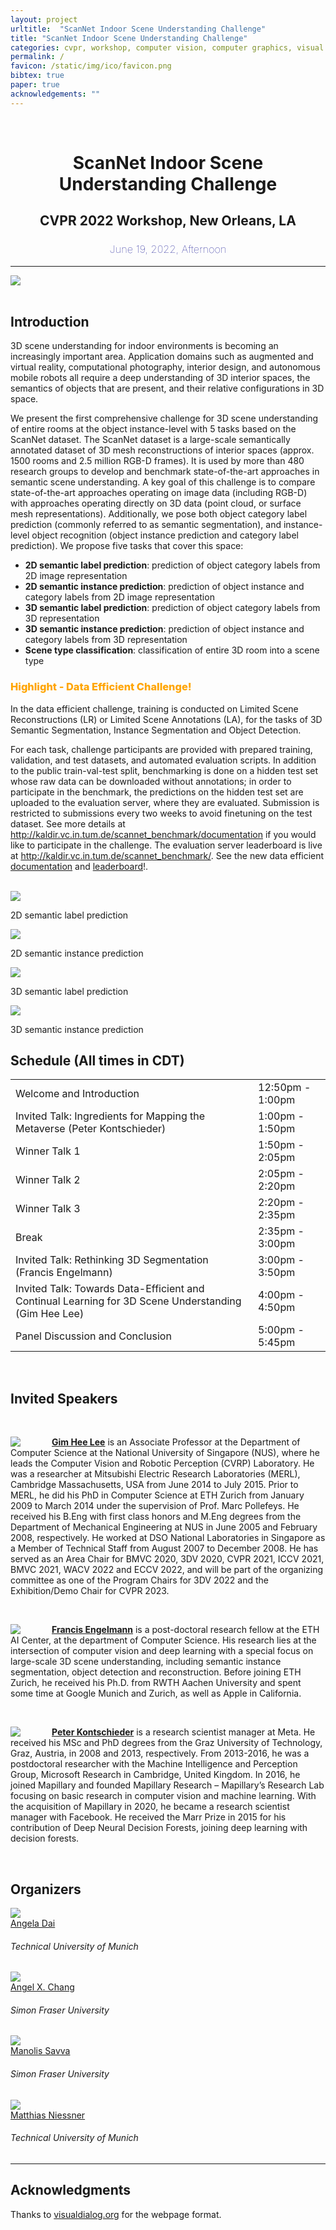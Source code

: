 ```yaml
---
layout: project
urltitle:  "ScanNet Indoor Scene Understanding Challenge"
title: "ScanNet Indoor Scene Understanding Challenge"
categories: cvpr, workshop, computer vision, computer graphics, visual learning, simulation environments, robotics, machine learning, natural language processing, reinforcement learning
permalink: /
favicon: /static/img/ico/favicon.png
bibtex: true
paper: true
acknowledgements: ""
---
```


<br>
<div class="row">
  <div class="col-xs-12">
    <center><h1>ScanNet Indoor Scene Understanding Challenge</h1></center>
    <center><h2>CVPR 2022 Workshop, New Orleans, LA</h2></center>
    <center><h3 style="color:darkblue;font-weight:100">June 19, 2022, Afternoon</h3></center> <!-- location-->
  </div>
</div>

<hr>

<div class="row" id="intro">
  <div class="col-md-12">
    <img src="{{ "/static/img/splash.jpg" | prepend:site.baseurl }}">
  </div>
</div>

<br>
<div class="row" id="cfp">
  <div class="col-xs-12">
    <h2>Introduction</h2>
  </div>
</div>
<div class="row">
  <div class="col-xs-12">
    <p>
      3D scene understanding for indoor environments is becoming an increasingly important area.
      Application domains such as augmented and virtual reality, computational photography, interior design, and autonomous mobile robots all require a deep understanding of 3D interior spaces, the semantics of objects that are present, and their relative configurations in 3D space.
    </p>
    <p>
      We present the first comprehensive challenge for 3D scene understanding of entire rooms at the object instance-level with 5 tasks based on the ScanNet dataset.
      The ScanNet dataset is a large-scale semantically annotated dataset of 3D mesh reconstructions of interior spaces (approx. 1500 rooms and 2.5 million RGB-D frames).
      It is used by more than 480 research groups to develop and benchmark state-of-the-art approaches in semantic scene understanding.
      A key goal of this challenge is to compare state-of-the-art approaches operating on image data (including RGB-D) with approaches operating directly on 3D data (point cloud, or surface mesh representations).
      Additionally, we pose both object category label prediction (commonly referred to as semantic segmentation), and instance-level object recognition (object instance prediction and category label prediction).
      We propose five tasks that cover this space:
    </p>
    <ul>
      <li>
        <strong>2D semantic label prediction</strong>: prediction of object category labels from 2D image representation
      </li>
      <li>
        <strong>2D semantic instance prediction</strong>: prediction of object instance and category labels from 2D image representation
      </li>
      <li>
        <strong>3D semantic label prediction</strong>: prediction of object category labels from 3D representation
      </li>
      <li>
        <strong>3D semantic instance prediction</strong>: prediction of object instance and category labels from 3D representation
      </li>
      <li>
        <strong>Scene type classification</strong>: classification of entire 3D room into a scene type
      </li>
    </ul>
      <h3 style="color:orange;font-weight:800">Highlight - Data Efficient Challenge!</h3>
    <p>In the data efficient challenge, training is conducted on  Limited Scene Reconstructions (LR) or Limited Scene Annotations (LA), for the tasks of 3D Semantic Segmentation, Instance Segmentation and Object Detection. 
    </p>
    <p>
      For each task, challenge participants are provided with prepared training, validation, and test datasets, and automated evaluation scripts.
      In addition to the public train-val-test split, benchmarking is done on a hidden test set whose raw data can be downloaded without annotations; in order to participate in the benchmark, the predictions on the hidden test set are uploaded to the evaluation server, where they are evaluated.
      Submission is restricted to submissions every two weeks to avoid finetuning on the test dataset.
      See more details at <a href="http://kaldir.vc.in.tum.de/scannet_benchmark/documentation">http://kaldir.vc.in.tum.de/scannet_benchmark/documentation</a> if you would like to participate in the challenge.
      The evaluation server leaderboard is live at <a href="http://kaldir.vc.in.tum.de/scannet_benchmark/">http://kaldir.vc.in.tum.de/scannet_benchmark/</a>.
      See the new data efficient <a href="http://kaldir.vc.in.tum.de/scannet_benchmark/data_efficient/documentation">documentation</a> and <a href="http://kaldir.vc.in.tum.de/scannet_benchmark/data_efficient">leaderboard</a>!.
    </p>
  </div>
</div>
<br>

<div class="row" id="tasks">
  <div class="col-md-6 text-center">
    <img src="{{ "/static/img/semantic_label_2d.jpg" | prepend:site.baseurl }}">
    <p>2D semantic label prediction</p>
  </div>
  <div class="col-md-6 text-center">
    <img src="{{ "/static/img/semantic_instance_2d.jpg" | prepend:site.baseurl }}">
    <p>2D semantic instance prediction</p>
  </div>
  <div class="col-md-6 text-center">
    <img src="{{ "/static/img/semantic_label_3d.jpg" | prepend:site.baseurl }}">
    <p>3D semantic label prediction</p>
  </div>
  <div class="col-md-6 text-center">
    <img src="{{ "/static/img/semantic_instance_3d.jpg" | prepend:site.baseurl }}">
    <p>3D semantic instance prediction</p>
  </div>
  <!-- <div class="col-md-4">
    <p>&nbsp;</p>
  </div> -->
  <!-- <div class="col-md-4">
    <img src="{{ "/static/img/scene_type_classification.jpg" | prepend:site.baseurl }}">
    <p>Scene type classification</p>
  </div> -->
</div>

<!-- 
<div class="row" id="schedule">
  <div class="col-xs-12">
    <h2>Important Dates</h2>
  </div>
</div>
 -->
 
<!-- 
<div class="row">
  <div class="col-xs-12">
    <table class="table table-striped">
      <tbody>
        <tr><td>TBD</td><td>TBD</td></tr>
        <tr>
          <td>Poster Submission Deadline</td>
          <td>May 20 2020</td>
        </tr>
        <tr>
          <td>Notification to Authors</td>
          <td>May 25 2020</td>
        </tr>
        <tr>
          <td>Workshop Date</td>
          <td>June 19 2020</td>
        </tr>
      </tbody>
    </table>
  </div>
</div><br>
 -->
<!-- 
<div class="row" id="cfp">
  <div class="col-xs-12">
    <h2>Posters</h2>
  </div>
</div>
<div class="row">
  <div class="col-xs-12">
    <p>
      To submit a poster to the workshop, please email the poster as .pdf file to scannet@googlegroups.com.
    </p>
  </div>
</div><br>
-->

<div class="row" id="schedule">
  <div class="col-xs-12">
    <h2>Schedule (All times in CDT)</h2>
  </div>
</div>
<div class="row">
  <div class="col-xs-12">
     <table class="table table-striped">
      <tbody>
        <tr>
          <td>Welcome and Introduction</td>
          <td>12:50pm - 1:00pm</td>
        </tr>
        <tr>
          <td>Invited Talk: Ingredients for Mapping the Metaverse (Peter Kontschieder)</td>
          <td>1:00pm - 1:50pm</td>
        </tr>
        <tr>
          <td>Winner Talk 1</td>
          <td>1:50pm - 2:05pm</td>
        </tr>
        <tr>
          <td>Winner Talk 2</td>
          <td>2:05pm - 2:20pm</td>
        </tr>
        <tr>
          <td>Winner Talk 3 </td>
          <td>2:20pm - 2:35pm</td>
        </tr>
        <tr>
          <td>Break</td>
          <td>2:35pm - 3:00pm</td>
        </tr>
        <tr>
          <td>Invited Talk: Rethinking 3D Segmentation (Francis Engelmann)</td>
          <td>3:00pm - 3:50pm</td>
        </tr>
        <tr>
          <td>Invited Talk: Towards Data-Efficient and Continual Learning for 3D Scene Understanding (Gim Hee Lee)</td> 
          <td>4:00pm - 4:50pm</td>
        </tr>
        <tr>
          <td>Panel Discussion and Conclusion</td>
          <td>5:00pm - 5:45pm</td>
        </tr>
      </tbody>
    </table>
  </div>
</div>

<br>
<div class="row" id="speakers">
  <div class="col-xs-12">
    <h2>Invited Speakers</h2>
  </div>
</div><br>

<div class="row">
  <div class="col-md-12">
    <a href="https://www.comp.nus.edu.sg/~leegh/"><img class="people-pic" style="float:left;margin-right:50px;" src="{{ "/static/img/people/gim_hee_lee.png" | prepend:site.baseurl }}"></a>
    <p>
      <b><a href="https://www.comp.nus.edu.sg/~leegh/">Gim Hee Lee</a></b> is an Associate Professor at the Department of Computer Science at the National University of Singapore (NUS), where he leads the Computer Vision and Robotic Perception (CVRP) Laboratory. He was a researcher at Mitsubishi Electric Research Laboratories (MERL), Cambridge Massachusetts, USA from June 2014 to July 2015. Prior to MERL, he did his PhD in Computer Science at ETH Zurich from January 2009 to March 2014 under the supervision of Prof. Marc Pollefeys. He received his B.Eng with first class honors and M.Eng degrees from the Department of Mechanical Engineering at NUS in June 2005 and February 2008, respectively. He worked at DSO National Laboratories in Singapore as a Member of Technical Staff from August 2007 to December 2008. He has served as an Area Chair for BMVC 2020, 3DV 2020, CVPR 2021, ICCV 2021, BMVC 2021, WACV 2022 and ECCV 2022, and will be part of the organizing committee as one of the Program Chairs for 3DV 2022 and the Exhibition/Demo Chair for CVPR 2023.
    </p>
  </div>
</div><br>
<div class="row">
  <div class="col-md-12">
    <a href="https://francisengelmann.github.io/"><img class="people-pic" style="float:left;margin-right:50px;" src="{{ "/static/img/people/francis_engelmann.png" | prepend:site.baseurl }}"></a>
    <p>
      <b><a href="https://francisengelmann.github.io/">Francis Engelmann</a></b> is a post-doctoral research fellow at the ETH AI Center, at the department of Computer Science. His research lies at the intersection of computer vision and deep learning with a special focus on large-scale 3D scene understanding, including semantic instance segmentation, object detection and reconstruction. Before joining ETH Zurich, he received his Ph.D. from RWTH Aachen University and spent some time at Google Munich and Zurich, as well as Apple in California.
    </p>
  </div>
</div><br>

<div class="row">
  <div class="col-md-12">
    <a href="https://scholar.google.com/citations?user=CxbDDRMAAAAJ&hl=en"><img class="people-pic" style="float:left;margin-right:50px;" src="{{ "/static/img/people/peter_kontschieder.png" | prepend:site.baseurl }}"></a>
    <p>
      <b><a href="https://scholar.google.com/citations?user=CxbDDRMAAAAJ&hl=en">Peter Kontschieder</a></b> is a research scientist manager at Meta. He received his MSc and PhD degrees from the Graz University of Technology, Graz, Austria, in 2008 and 2013, respectively. From 2013-2016, he was a postdoctoral researcher with the Machine Intelligence and Perception Group, Microsoft Research in Cambridge, United Kingdom. In 2016, he joined Mapillary and founded Mapillary Research – Mapillary’s Research Lab focusing on basic research in computer vision and machine learning. With the acquisition of Mapillary in 2020, he became a research scientist manager with Facebook. He received the Marr Prize in 2015 for his contribution of Deep Neural Decision Forests, joining deep learning with decision forests. 
    </p>
  </div>
</div><br>

<div class="row">
  <div class="col-xs-12">
    <h2>Organizers</h2>
  </div>
</div>

<div class="row">
  <div class="col-xs-2">
    <a href="https://angeladai.github.io/">
      <img class="people-pic" src="{{ "/static/img/people/angela.png" | prepend:site.baseurl }}">
    </a>
    <div class="people-name">
      <a href="https://angeladai.github.io/">Angela Dai</a>
      <h6>Technical University of Munich</h6>
    </div>
  </div>

  <div class="col-xs-2">
    <a href="https://angelxuanchang.github.io/">
      <img class="people-pic" src="{{ "/static/img/people/angel.png" | prepend:site.baseurl }}">
    </a>
    <div class="people-name">
      <a href="https://angelxuanchang.github.io/">Angel X. Chang</a>
      <h6>Simon Fraser University</h6>
    </div>
  </div>

  <div class="col-xs-2">
    <a href="https://msavva.github.io/">
      <img class="people-pic" src="{{ "/static/img/people/manolis.png" | prepend:site.baseurl }}">
    </a>
    <div class="people-name">
      <a href="https://msavva.github.io/">Manolis Savva</a>
      <h6>Simon Fraser University</h6>
    </div>
  </div>

  <div class="col-xs-2">
    <a href="https://niessnerlab.org/members/matthias_niessner/profile.html">
      <img class="people-pic" src="{{ "/static/img/people/matthias.png" | prepend:site.baseurl }}">
    </a>
    <div class="people-name">
      <a href="https://niessnerlab.org/members/matthias_niessner/profile.html">Matthias Niessner</a>
      <h6>Technical University of Munich</h6>
    </div>
  </div>
</div>

<hr>

<div class="row">
  <div class="col-xs-12">
    <h2>Acknowledgments</h2>
  </div>
</div>
<a name="/acknowledgements"></a>
<div class="row">
  <div class="col-xs-12">
    <p>
      Thanks to <span style="color:#1a1aff;font-weight:400;"> <a href="https://visualdialog.org/">visualdialog.org</a></span> for the webpage format.
    </p>
  </div>
</div>
